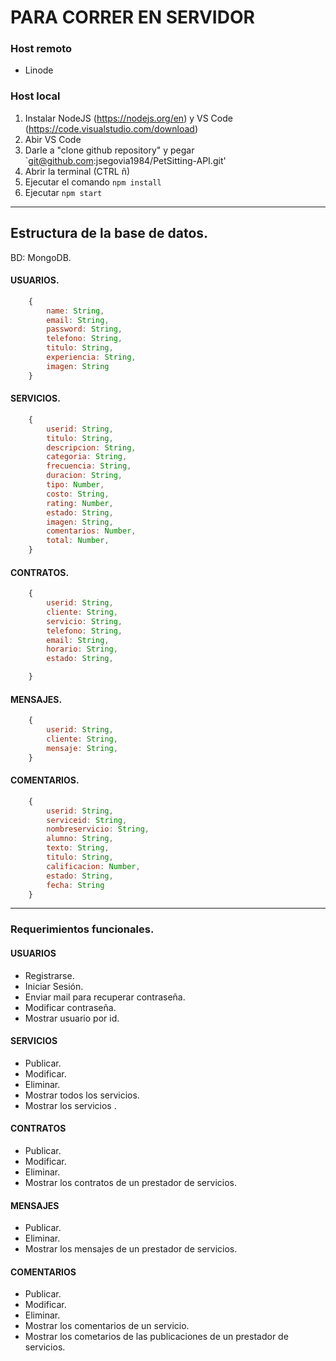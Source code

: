 # PARA CORRER EN SERVIDOR

### Host remoto
* Linode

### Host local

1. Instalar NodeJS (https://nodejs.org/en) y VS Code (https://code.visualstudio.com/download)
2. Abir VS Code
3. Darle a "clone github repository" y pegar `git@github.com:jsegovia1984/PetSitting-API.git'
4. Abrir la terminal (CTRL ñ)
5. Ejecutar el comando `npm install`
6. Ejecutar `npm start`

---

## Estructura de la base de datos.

BD: MongoDB.

#### USUARIOS.

```javascript
    {
        name: String,
        email: String,
        password: String,
        telefono: String,
        titulo: String,
        experiencia: String,
        imagen: String
    }
```

#### SERVICIOS.

```javascript
    {
        userid: String,
        titulo: String,
        descripcion: String,
        categoria: String,
        frecuencia: String,
        duracion: String,
        tipo: Number,
        costo: String,
        rating: Number,
        estado: String,
        imagen: String,
        comentarios: Number,
        total: Number,
    }
```

#### CONTRATOS.

```javascript
    {
        userid: String,
        cliente: String,
        servicio: String,
        telefono: String,
        email: String,
        horario: String,
        estado: String,

    }
```

#### MENSAJES.

```javascript
    {
        userid: String,
        cliente: String,
        mensaje: String,
    }
```

#### COMENTARIOS.

```javascript
    {
        userid: String,
        serviceid: String,
        nombreservicio: String,
        alumno: String,
        texto: String,
        titulo: String,
        calificacion: Number,
        estado: String,
        fecha: String
    }
```
---

### Requerimientos funcionales.

#### USUARIOS 
* Registrarse.
* Iniciar Sesión.
* Enviar mail para recuperar contraseña.
* Modificar contraseña.
* Mostrar usuario por id.

#### SERVICIOS 
* Publicar.
* Modificar.
* Eliminar.
* Mostrar todos los servicios.
* Mostrar los servicios .

#### CONTRATOS 
* Publicar.
* Modificar.
* Eliminar.
* Mostrar los contratos de un prestador de servicios.

#### MENSAJES 
* Publicar.
* Eliminar.
* Mostrar los mensajes de un prestador de servicios.

#### COMENTARIOS 
* Publicar.
* Modificar.
* Eliminar.
* Mostrar los comentarios de un servicio.
* Mostrar los cometarios de las publicaciones de un prestador de servicios.
